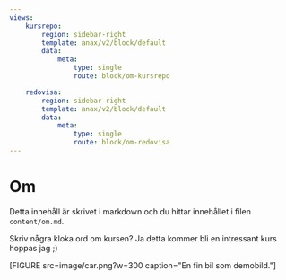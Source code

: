 ```yaml
---
views:
    kursrepo:
        region: sidebar-right
        template: anax/v2/block/default
        data:
            meta: 
                type: single
                route: block/om-kursrepo

    redovisa:
        region: sidebar-right
        template: anax/v2/block/default
        data:
            meta: 
                type: single
                route: block/om-redovisa
---
```

Om
=========================

Detta innehåll är skrivet i markdown och du hittar innehållet i filen `content/om.md`.

Skriv några kloka ord om kursen?
Ja detta kommer bli en intressant kurs hoppas jag ;)


[FIGURE src=image/car.png?w=300 caption="En fin bil som demobild."]
